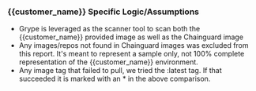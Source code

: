 ### {{customer_name}} Specific Logic/Assumptions

- Grype is leveraged as the scanner tool to scan both the {{customer_name}} provided image as well as the Chainguard image
- Any images/repos not found in Chainguard images was excluded from this report. It's meant to represent a sample only, not 100% complete representation of the {{customer_name}} environment. 
- Any image tag that failed to pull, we tried the :latest tag. If that succeeded it is marked with an * in the above comparison. 
